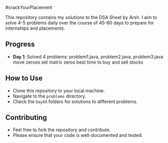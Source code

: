 #crackYourPlacement

This repository contains my solutions to the DSA Sheet by Arsh. I aim to solve 4-5 problems daily over the course of 45-60 days to prepare for internships and placements.

## Progress

- **Day 1**: Solved 4 problems: problem1.java, problem2.java, problem3.java
				move zeroes
				set matrix zeros
				best time to buy and sell stocks


## How to Use

- Clone this repository to your local machine.
- Navigate to the `problems` directory.
- Check the `DayXX` folders for solutions to different problems.

## Contributing

- Feel free to fork the repository and contribute.
- Please ensure that your code is well-documented and tested.
